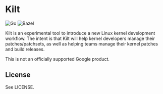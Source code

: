 # Kilt

![Go](https://github.com/google/kilt/workflows/Go/badge.svg)
![Bazel](https://github.com/google/kilt/workflows/Bazel/badge.svg)

Kilt is an experimental tool to introduce a new Linux kernel development
workflow. The intent is that Kilt will help kernel developers manage their
patches/patchsets, as well as helping teams manage their kernel patches and
build releases.

This is not an officially supported Google product.

## License

See LICENSE.
